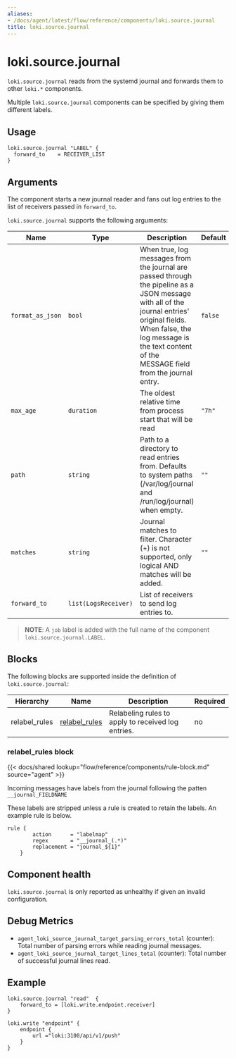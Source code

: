 ```yaml
---
aliases:
- /docs/agent/latest/flow/reference/components/loki.source.journal
title: loki.source.journal
---
```


# loki.source.journal

`loki.source.journal` reads from the systemd journal and forwards them to other
`loki.*` components. 

Multiple `loki.source.journal` components can be specified by giving them
different labels.

## Usage

```river
loki.source.journal "LABEL" {
  forward_to    = RECEIVER_LIST
}
```

## Arguments
The component starts a new journal reader and fans out
log entries to the list of receivers passed in `forward_to`.

`loki.source.journal` supports the following arguments:

Name         | Type   | Description                                                                                                                                                                                                                                | Default | Required
------------ |--------|--------------------------------------------------------------------------------------------------------------------------------------------------------------------------------------------------------------------------------------------|---------| --------
`format_as_json`    | `bool` | When true, log messages from the journal are passed through the pipeline as a JSON message with all of the journal entries' original  fields. When false, the log message is the text content of the MESSAGE field from the journal entry. | `false` | no
`max_age`    | `duration` | The oldest relative time from process start that will be read                                                                                                                                                                              | `"7h"` | no
`path` | `string` | Path to a directory to read entries from. Defaults to system paths (/var/log/journal and /run/log/journal) when empty.                                                                                                                     | `""` | no
`matches` | `string` | Journal matches to filter. Character (+) is not supported, only logical AND matches will be added. | `""` | no
`forward_to` | `list(LogsReceiver)` | List of receivers to send log entries to.                                                                                                                                                                                                  | | yes

> **NOTE**:  A `job` label is added with the full name of the component `loki.source.journal.LABEL`. 

## Blocks

The following blocks are supported inside the definition of `loki.source.journal`:

Hierarchy | Name | Description | Required
--------- | ---- | ----------- | --------
relabel_rules | [relabel_rules][] | Relabeling rules to apply to received log entries. | no

[relabel_rules]: #relabel_rules

### relabel_rules block

{{< docs/shared lookup="flow/reference/components/rule-block.md" source="agent" >}}

Incoming messages have labels from the journal following the patten `__journal_FIELDNAME`

These labels are stripped unless a rule is created to retain the labels. An example rule is 
below.

```river
rule {
		action      = "labelmap"
		regex       = "__journal_(.*)"
		replacement = "journal_${1}"
	}
```


## Component health

`loki.source.journal` is only reported as unhealthy if given an invalid
configuration.

## Debug Metrics

* `agent_loki_source_journal_target_parsing_errors_total` (counter): Total number of parsing errors while reading journal messages.
* `agent_loki_source_journal_target_lines_total` (counter): Total number of successful journal lines read.

## Example

```river
loki.source.journal "read"  {
    forward_to = [loki.write.endpoint.receiver]
}

loki.write "endpoint" {
    endpoint {
        url ="loki:3100/api/v1/push"
    }  
}
```
